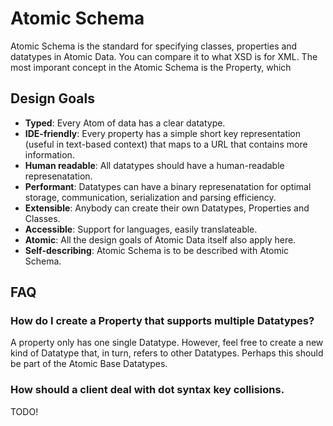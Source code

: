 # Atomic Schema

Atomic Schema is the standard for specifying classes, properties and datatypes in Atomic Data.
You can compare it to what XSD is for XML.
The most imporant concept in the Atomic Schema is the Property, which

## Design Goals

- **Typed**: Every Atom of data has a clear datatype.
- **IDE-friendly**: Every property has a simple short key representation (useful in text-based context) that maps to a URL that contains more information.
- **Human readable**: All datatypes should have a human-readable represenatation.
- **Performant**: Datatypes can have a binary represenatation for optimal storage, communication, serialization and parsing efficiency.
- **Extensible**: Anybody can create their own Datatypes, Properties and Classes.
- **Accessible**: Support for languages, easily translateable.
- **Atomic**: All the design goals of Atomic Data itself also apply here.
- **Self-describing**: Atomic Schema is to be described with Atomic Schema.

## FAQ

### How do I create a Property that supports multiple Datatypes?

A property only has one single Datatype.
However, feel free to create a new kind of Datatype that, in turn, refers to other Datatypes.
Perhaps this should be part of the Atomic Base Datatypes.

### How should a client deal with dot syntax key collisions.

TODO!

###

